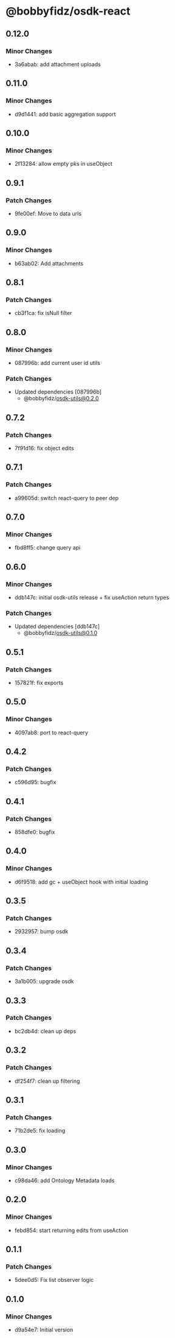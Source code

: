 # @bobbyfidz/osdk-react

## 0.12.0

### Minor Changes

- 3a6abab: add attachment uploads

## 0.11.0

### Minor Changes

- d9d1441: add basic aggregation support

## 0.10.0

### Minor Changes

- 2f13284: allow empty pks in useObject

## 0.9.1

### Patch Changes

- 9fe00ef: Move to data urls

## 0.9.0

### Minor Changes

- b63ab02: Add attachments

## 0.8.1

### Patch Changes

- cb3f1ca: fix isNull filter

## 0.8.0

### Minor Changes

- 087996b: add current user id utils

### Patch Changes

- Updated dependencies [087996b]
    - @bobbyfidz/osdk-utils@0.2.0

## 0.7.2

### Patch Changes

- 7f91d16: fix object edits

## 0.7.1

### Patch Changes

- a99605d: switch react-query to peer dep

## 0.7.0

### Minor Changes

- fbd8ff5: change query api

## 0.6.0

### Minor Changes

- ddb147c: initial osdk-utils release + fix useAction return types

### Patch Changes

- Updated dependencies [ddb147c]
    - @bobbyfidz/osdk-utils@0.1.0

## 0.5.1

### Patch Changes

- 157821f: fix exports

## 0.5.0

### Minor Changes

- 4097ab8: port to react-query

## 0.4.2

### Patch Changes

- c596d95: bugfix

## 0.4.1

### Patch Changes

- 858dfe0: bugfix

## 0.4.0

### Minor Changes

- d6f9518: add gc + useObject hook with initial loading

## 0.3.5

### Patch Changes

- 2932957: bump osdk

## 0.3.4

### Patch Changes

- 3a1b005: upgrade osdk

## 0.3.3

### Patch Changes

- bc2db4d: clean up deps

## 0.3.2

### Patch Changes

- df254f7: clean up filtering

## 0.3.1

### Patch Changes

- 71b2de5: fix loading

## 0.3.0

### Minor Changes

- c98da46: add Ontology Metadata loads

## 0.2.0

### Minor Changes

- febd854: start returning edits from useAction

## 0.1.1

### Patch Changes

- 5dee0d5: Fix list observer logic

## 0.1.0

### Minor Changes

- d9a54e7: Initial version
